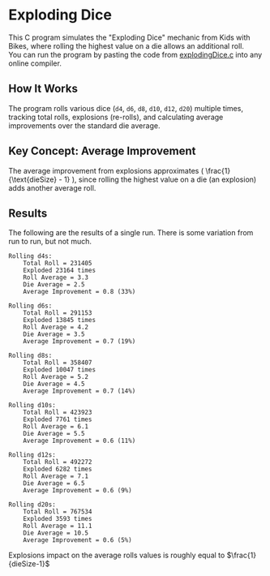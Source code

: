 # Exploding Dice

This C program simulates the "Exploding Dice" mechanic from Kids with Bikes, where rolling the highest value on a die allows an additional roll.  
You can run the program by pasting the code from [explodingDice.c](explodingDice.c) into any online compiler.

## How It Works

The program rolls various dice (`d4`, `d6`, `d8`, `d10`, `d12`, `d20`) multiple times, tracking total rolls, explosions (re-rolls), and calculating average improvements over the standard die average.

## Key Concept: Average Improvement

The average improvement from explosions approximates \( \frac{1}{\text{dieSize} - 1} \), since rolling the highest value on a die (an explosion) adds another average roll.

## Results

The following are the results of a single run. There is some variation from run to run, but not much.

```
Rolling d4s:
	Total Roll = 231405
	Exploded 23164 times
	Roll Average = 3.3
	Die Average = 2.5
	Average Improvement = 0.8 (33%)

Rolling d6s:
	Total Roll = 291153
	Exploded 13845 times
	Roll Average = 4.2
	Die Average = 3.5
	Average Improvement = 0.7 (19%)

Rolling d8s:
	Total Roll = 358407
	Exploded 10047 times
	Roll Average = 5.2
	Die Average = 4.5
	Average Improvement = 0.7 (14%)

Rolling d10s:
	Total Roll = 423923
	Exploded 7761 times
	Roll Average = 6.1
	Die Average = 5.5
	Average Improvement = 0.6 (11%)

Rolling d12s:
	Total Roll = 492272
	Exploded 6282 times
	Roll Average = 7.1
	Die Average = 6.5
	Average Improvement = 0.6 (9%)

Rolling d20s:
	Total Roll = 767534
	Exploded 3593 times
	Roll Average = 11.1
	Die Average = 10.5
	Average Improvement = 0.6 (5%)
```
Explosions impact on the average rolls values is roughly equal to $`\frac{1}{dieSize-1}`$
